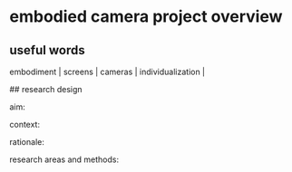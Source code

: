 # embodied camera project overview

## useful words 

embodiment | screens | cameras | individualization |

## research design

aim: 

context:

rationale: 

research areas and methods:


